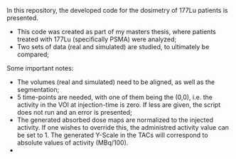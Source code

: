 In this repository, the developed code for the dosimetry of 177Lu patients is presented. 

- This code was created as part of my masters thesis, where patients treated with 177Lu (specifically PSMA) were analyzed;
- Two sets of data (real and simulated) are studied, to ultimately be compared;

Some important notes:

- The volumes (real and simulated) need to be aligned, as well as the segmentation;
- 5 time-points are needed, with one of them being the (0,0), i.e. the activity in the VOI at injection-time is zero. If less are given, the script does not run and an error is presented;
- The generated absorbed dose maps are normalized to the injected activity. If one wishes to override this, the administred activity value can be set to 1.
The generated Y-Scale in the TACs will correspond to absolute values of activity (MBq/100).
- 
  
